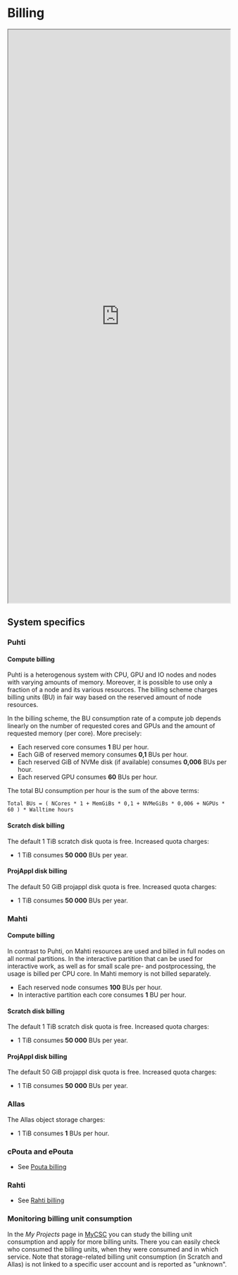 # Billing

<iframe width="100%" height="1300" src="https://my.csc.fi/buc"></iframe>

## System specifics

### Puhti

#### Compute billing

Puhti is a heterogenous system with CPU, GPU and IO nodes and nodes with varying amounts of memory. Moreover, it is possible to use only a fraction of a node and its various resources. The billing scheme charges billing units (BU) in fair way based on the reserved amount of node resources.

In the billing scheme, the BU consumption rate of a compute job depends linearly on the number of requested cores and GPUs and the amount of requested memory (per core). More precisely:

 * Each reserved core consumes **1** BU per hour.
 * Each GiB of reserved memory consumes **0,1** BUs per hour.
 * Each reserved GiB of NVMe disk (if available) consumes **0,006** BUs per hour.
 * Each reserved GPU consumes **60** BUs per hour.

The total BU consumption per hour is the sum of the above terms:

` Total BUs = ( NCores * 1 + MemGiBs * 0,1 + NVMeGiBs * 0,006 + NGPUs * 60 ) * Walltime hours `

#### Scratch disk billing

The default 1 TiB scratch disk quota is free. Increased quota charges:

* 1 TiB consumes **50 000** BUs per year.

#### ProjAppl disk billing

The default 50 GiB projappl disk quota is free. Increased quota charges:

* 1 TiB consumes **50 000** BUs per year.

### Mahti

#### Compute billing

In contrast to Puhti, on Mahti resources are used and billed in full nodes on all normal partitions. In the interactive partition that can be used for interactive work, as well as for small scale pre- and postprocessing, the usage is billed per CPU core. In Mahti memory is not billed separately.

 * Each reserved node consumes **100** BUs per hour.
 * In interactive partition each core consumes **1** BU per hour.

#### Scratch disk billing

The default 1 TiB scratch disk quota is free. Increased quota charges:

* 1 TiB consumes **50 000** BUs per year.

#### ProjAppl disk billing

The default 50 GiB projappl disk quota is free. Increased quota charges:

* 1 TiB consumes **50 000** BUs per year.

### Allas

The Allas object storage charges:

* 1 TiB consumes **1** BUs per hour.

### cPouta and ePouta

* See [Pouta billing](../cloud/pouta/accounting.md)

### Rahti

* See [Rahti billing](/cloud/rahti/billing.md)

### Monitoring billing unit consumption

In the _My Projects_ page in [MyCSC](https://my.csc.fi) you can study the
billing unit consumption and apply for more billing units. There you can easily
check who consumed the billing units, when they were consumed and in which
service. Note that storage-related billing unit consumption (in Scratch and
Allas) is not linked to a specific user account and is reported as "unknown".
